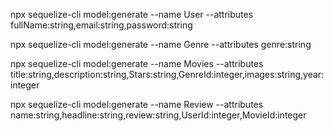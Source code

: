 npx sequelize-cli model:generate --name User --attributes fullName:string,email:string,password:string 


npx sequelize-cli model:generate --name Genre --attributes genre:string

npx sequelize-cli model:generate --name Movies --attributes title:string,description:string,Stars:string,GenreId:integer,images:string,year:integer

npx sequelize-cli model:generate --name Review --attributes name:string,headline:string,review:string,UserId:integer,MovieId:integer